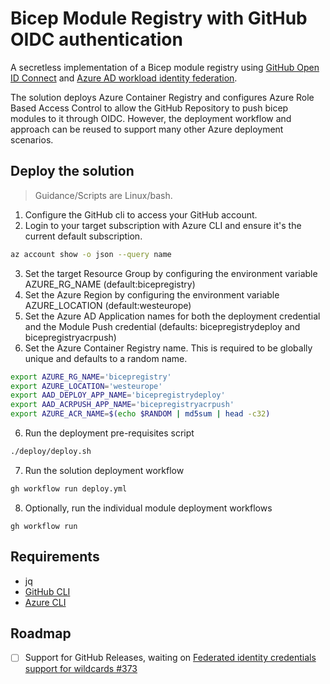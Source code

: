 # Bicep Module Registry with GitHub OIDC authentication

A secretless implementation of a Bicep module registry using [GitHub Open ID Connect](https://docs.github.com/en/actions/deployment/security-hardening-your-deployments/configuring-openid-connect-in-azure) and [Azure AD workload identity federation](https://docs.microsoft.com/en-us/azure/active-directory/develop/workload-identity-federation-create-trust-github?tabs=azure-portal).

The solution deploys Azure Container Registry and configures Azure Role Based Access Control to allow the GitHub Repository to push bicep modules to it through OIDC. However, the deployment workflow and approach can be reused to support many other Azure deployment scenarios.

## Deploy the solution

> Guidance/Scripts are Linux/bash.

1. Configure the GitHub cli to access your GitHub account.
2. Login to your target subscription with Azure CLI and ensure it's the current default subscription.
  ```bash
  az account show -o json --query name
  ```
3. Set the target Resource Group by configuring the environment variable AZURE_RG_NAME (default:bicepregistry)
4. Set the Azure Region by configuring the environment variable AZURE_LOCATION (default:westeurope)
5. Set the Azure AD Application names for both the deployment credential and the Module Push credential (defaults: bicepregistrydeploy and bicepregistryacrpush)
6. Set the Azure Container Registry name. This is required to be globally unique and defaults to a random name.
  ```bash
  export AZURE_RG_NAME='bicepregistry'
  export AZURE_LOCATION='westeurope'
  export AAD_DEPLOY_APP_NAME='bicepregistrydeploy'
  export AAD_ACRPUSH_APP_NAME='bicepregistryacrpush'
  export AZURE_ACR_NAME=$(echo $RANDOM | md5sum | head -c32)
  ```

6. Run the deployment pre-requisites script
  ```bash
  ./deploy/deploy.sh
  ```

7. Run the solution deployment workflow
  ```bash
  gh workflow run deploy.yml
  ```

8. Optionally, run the individual module deployment workflows
  ```
  gh workflow run
  ```

## Requirements

- jq
- [GitHub CLI](https://cli.github.com/)
- [Azure CLI](https://docs.microsoft.com/en-us/cli/azure/install-azure-cli)

## Roadmap

- [ ] Support for GitHub Releases, waiting on [Federated identity credentials support for wildcards #373](https://github.com/Azure/azure-workload-identity/issues/373)

